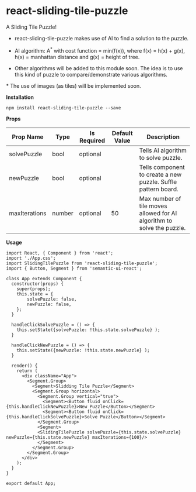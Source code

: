 # react-sliding-tile-puzzle

A Sliding Tile Puzzle!

-   react-sliding-tile-puzzle makes use of AI to find a solution to the puzzle.

-   AI algorithm: A<sup>\*</sup> with cost function = min(f(x)), where f(x) = h(x) + g(x), h(x) = manhattan distance and g(x) = height of tree.

-   Other algorithms will be added to this module soon. The idea is to use this kind of puzzle to compare/demonstrate various algorithms.

\* The use of images (as tiles) will be implemented soon.

**Installation**

```
npm install react-sliding-tile-puzzle --save
```

**Props**

| Prop Name     | Type   | Is Required | Default Value | Description                                                            |
| ------------- | ------ | ----------- | ------------- | ---------------------------------------------------------------------- |
| solvePuzzle   | bool   | optional    |               | Tells AI algorithm to solve puzzle.                                    |
| newPuzzle     | bool   | optional    |               | Tells component to create a new puzzle. Suffle pattern board.          |
| maxIterations | number | optional    | 50            | Max number of tile moves allowed for AI algorithm to solve the puzzle. |

**Usage**

```javscript
import React, { Component } from 'react';
import './App.css';
import SlidingTilePuzzle from 'react-sliding-tile-puzzle';
import { Button, Segment } from 'semantic-ui-react';

class App extends Component {
  constructor(props) {
    super(props);
    this.state = {
        solvePuzzle: false,
        newPuzzle: false,
    };
  }

  handleClickSolvePuzzle = () => {
    this.setState({solvePuzzle: !this.state.solvePuzzle} );
  }

  handleClickNewPuzzle = () => {
    this.setState({newPuzzle: !this.state.newPuzzle} );
  }

  render() {
    return (
      <div className="App">
        <Segment.Group>
          <Segment>Slidding Tile Puzzle</Segment>
          <Segment.Group horizontal>
            <Segment.Group vertical="true">
              <Segment><Button fluid onClick={this.handleClickNewPuzzle}>New Puzzle</Button></Segment>
              <Segment><Button fluid onClick={this.handleClickSolvePuzzle}>Solve Puzzle</Button></Segment>
            </Segment.Group>
            <Segment>
            <SlidingTilePuzzle solvePuzzle={this.state.solvePuzzle} newPuzzle={this.state.newPuzzle} maxIterations={100}/>
            </Segment>
          </Segment.Group>
        </Segment.Group>
      </div>
    );
  }
}

export default App;
```
